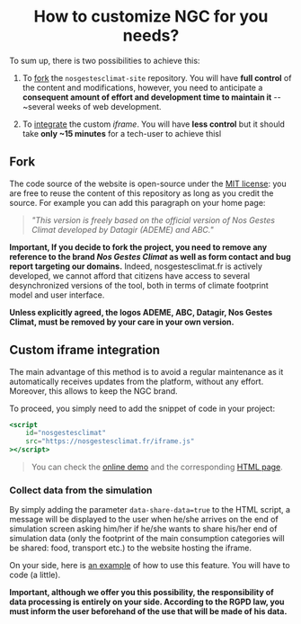 <h1 align="center">How to customize NGC for you needs?</h1>

To sum up, there is two possibilities to achieve this:

 1. To [fork](#fork) the `nosgestesclimat-site` repository. You will have **full control** of
    the content and modifications, however, you need to anticipate a
    **consequent amount of effort and development time to maintain it** --
    ~several weeks of web development.

2. To [integrate](#custom-iframe-integreation) the custom _iframe_. You will have **less control** but it should
   take **only ~15 minutes** for a tech-user to achieve thisl

## Fork

The code source of the website is open-source under the [MIT
license](https://github.com/datagir/nosgestesclimat-site/blob/master/LICENSE): you are free to reuse the
content of this repository as long as you credit the source.
For example you can add this paragraph on your home page:

> _"This version is freely based on the official version of Nos Gestes Climat
> developed by Datagir (ADEME) and ABC."_

 **Important, If you decide to fork the project, you need to remove any
 reference to the brand _Nos Gestes Climat_ as well as form contact and bug
 report targeting our domains.** Indeed, nosgestesclimat.fr is actively
 developed, we cannot afford that citizens have access to several
 desynchronized versions of the tool, both in terms of climate footprint model
 and user interface.

 **Unless explicitly agreed, the logos ADEME, ABC, Datagir, Nos Gestes Climat,
 must be removed by your care in your own version.**

## Custom iframe integration

The main advantage of this method is to avoid a regular maintenance as it
automatically receives updates from the platform, without any effort.
Moreover, this allows to keep the NGC brand.

To proceed, you simply need to add the snippet of code in your project:

```jsx
<script
    id="nosgestesclimat"
    src="https://nosgestesclimat.fr/iframe.js"
></script>
```

> You can check the [online demo](https://nosgestesclimat.fr/demo-iframe.html)
> and the corresponding [HTML
> page](https://github.com/datagir/nosgestesclimat-site/blob/master/dist/demo-iframe.html).

### Collect data from the simulation

By simply adding the parameter `data-share-data=true` to the HTML script, a
message will be displayed to the user when he/she arrives on the end of
simulation screen asking him/her if he/she wants to share his/her end of
simulation data (only the footprint of the main consumption categories will be
shared: food, transport etc.) to the website hosting the iframe.

On your side, here is [an
example](https://codesandbox.io/s/angry-rhodes-hu8ct?file=/src/ngc.js:251-267)
of how to use this feature. You will have to code (a little).

**Important, although we offer you this possibility, the responsibility of
data processing is entirely on your side. According to the RGPD law, you must
inform the user beforehand of the use that will be made of his data.**
